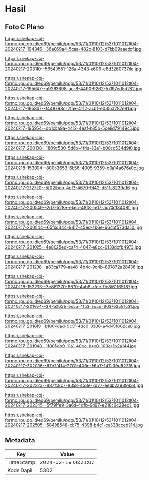 # Hasil

## Foto C Plano

https://sirekap-obj-formc.kpu.go.id/ed69/pemilu/pdpr/53/71/01/10/12/5371011012004-20240217-194346--36a069a4-5caa-482c-8103-d7bb09aaedcf.jpg

https://sirekap-obj-formc.kpu.go.id/ed69/pemilu/pdpr/53/71/01/10/12/5371011012004-20240217-203110--56540551-126a-4343-a606-e8d2260737de.jpg

https://sirekap-obj-formc.kpu.go.id/ed69/pemilu/pdpr/53/71/01/10/12/5371011012004-20240217-195647--a9263698-aca8-4490-9262-57f97ed5d282.jpg

https://sirekap-obj-formc.kpu.go.id/ed69/pemilu/pdpr/53/71/01/10/12/5371011012004-20240217-195847--f448398c-2fae-4112-a4bf-e0354f787e91.jpg

https://sirekap-obj-formc.kpu.go.id/ed69/pemilu/pdpr/53/71/01/10/12/5371011012004-20240217-195954--db1cba9a-4412-4eaf-b85b-5ce8d79149c5.jpg

https://sirekap-obj-formc.kpu.go.id/ed69/pemilu/pdpr/53/71/01/10/12/5371011012004-20240217-200108--1809c530-5d6b-4f4a-83e1-b08cc534d9f0.jpg

https://sirekap-obj-formc.kpu.go.id/ed69/pemilu/pdpr/53/71/01/10/12/5371011012004-20240218-153004--800b3653-6b56-4005-9359-d0a14a676a0c.jpg

https://sirekap-obj-formc.kpu.go.id/ed69/pemilu/pdpr/53/71/01/10/12/5371011012004-20240217-212720--5f02fbeb-4ef2-4670-9142-d511a8239a16.jpg

https://sirekap-obj-formc.kpu.go.id/ed69/pemilu/pdpr/53/71/01/10/12/5371011012004-20240217-200549--2d79528e-ebec-48f8-ae17-ac73c13408ff.jpg

https://sirekap-obj-formc.kpu.go.id/ed69/pemilu/pdpr/53/71/01/10/12/5371011012004-20240217-200844--65fdc344-9417-45ed-ab6e-664bf573da50.jpg

https://sirekap-obj-formc.kpu.go.id/ed69/pemilu/pdpr/53/71/01/10/12/5371011012004-20240217-201025--4e8025ed-ca74-4047-a8cc-6138dcfb4973.jpg

https://sirekap-obj-formc.kpu.go.id/ed69/pemilu/pdpr/53/71/01/10/12/5371011012004-20240217-201208--a83ca779-aa48-4b4c-9c4b-897872a28436.jpg

https://sirekap-obj-formc.kpu.go.id/ed69/pemilu/pdpr/53/71/01/10/12/5371011012004-20240218-152233--3e861370-8870-4ab8-afee-9e8f61f65187.jpg

https://sirekap-obj-formc.kpu.go.id/ed69/pemilu/pdpr/53/71/01/10/12/5371011012004-20240217-201654--347e0b25-ecba-4fa3-bcad-6d37e2c51c31.jpg

https://sirekap-obj-formc.kpu.go.id/ed69/pemilu/pdpr/53/71/01/10/12/5371011012004-20240217-201819--b1804dad-9c3f-4dc9-9386-a4d45f662ca6.jpg

https://sirekap-obj-formc.kpu.go.id/ed69/pemilu/pdpr/53/71/01/10/12/5371011012004-20240217-201943--1f805db9-11a1-40ec-b4c8-100ae1b2a144.jpg

https://sirekap-obj-formc.kpu.go.id/ed69/pemilu/pdpr/53/71/01/10/12/5371011012004-20240217-202058--67e2f414-7705-406e-96b7-147c39d92218.jpg

https://sirekap-obj-formc.kpu.go.id/ed69/pemilu/pdpr/53/71/01/10/12/5371011012004-20240217-202223--887fc8c7-8358-458e-8d77-eedb2a989434.jpg

https://sirekap-obj-formc.kpu.go.id/ed69/pemilu/pdpr/53/71/01/10/12/5371011012004-20240217-202345--5f791fe9-3a6d-4dfb-9d97-e218c6c29ec3.jpg

https://sirekap-obj-formc.kpu.go.id/ed69/pemilu/pdpr/53/71/01/10/12/5371011012004-20240217-202505--58498548-cb75-4398-b4c1-ce638cced914.jpg


## Metadata

| Key        | Value               |
| ---------- | ------------------- |
| Time Stamp | 2024-02-19 06:21:02 |
| Kode Dapil | 5302                |



